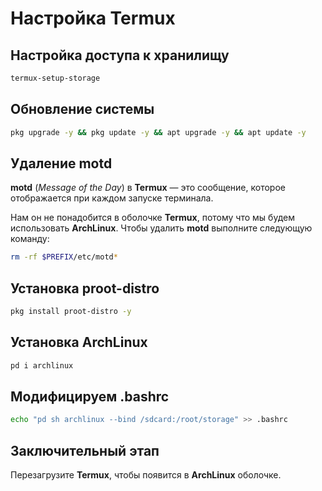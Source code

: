 # Настройка **Termux**

## Настройка доступа к хранилищу
```bash
termux-setup-storage
```

## Обновление системы
```bash
pkg upgrade -y && pkg update -y && apt upgrade -y && apt update -y
```

## Удаление motd
**motd** (*Message of the Day*) в **Termux** — это сообщение, которое отображается при каждом запуске терминала.

Нам он не понадобится в оболочке **Termux**, потому что мы будем использовать **ArchLinux**. Чтобы удалить **motd**
выполните следующую команду:
```bash
rm -rf $PREFIX/etc/motd*
```

## Установка proot-distro
```bash
pkg install proot-distro -y
```

## Установка **ArchLinux**
```bash
pd i archlinux
```

## Модифицируем .bashrc
```bash
echo "pd sh archlinux --bind /sdcard:/root/storage" >> .bashrc
```

## Заключительный этап
Перезагрузите **Termux**, чтобы появится в **ArchLinux** оболочке.
